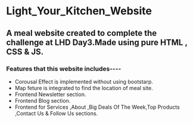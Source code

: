 # Light_Your_Kitchen_Website
## A meal website created to complete the challenge at LHD Day3.Made using pure HTML , CSS & JS.
### Features that this website includes----
-  Corousal Effect is implemented without using bootstarp.
-  Map feture is integrated to find the location of meal site.
-  Frontend Newsletter section. 
-  Frontend Blog section.
-  Frontend for Services ,About ,Big Deals Of The Week,Top Products ,Contact Us & Follow Us sections.
